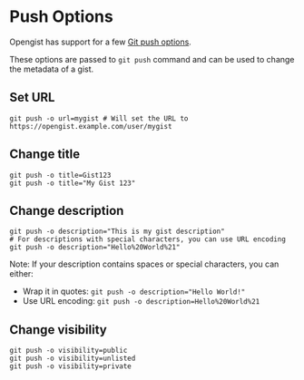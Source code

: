 # Push Options

Opengist has support for a few [Git push options](https://git-scm.com/docs/git-push#Documentation/git-push.txt--oltoptiongt). 

These options are passed to `git push` command and can be used to change the metadata of a gist.

## Set URL

```shell
git push -o url=mygist # Will set the URL to https://opengist.example.com/user/mygist
```

## Change title

```shell
git push -o title=Gist123
git push -o title="My Gist 123"
```

## Change description

```shell
git push -o description="This is my gist description"
# For descriptions with special characters, you can use URL encoding
git push -o description="Hello%20World%21"
```

Note: If your description contains spaces or special characters, you can either:
- Wrap it in quotes: `git push -o description="Hello World!"`
- Use URL encoding: `git push -o description=Hello%20World%21`

## Change visibility

```shell
git push -o visibility=public
git push -o visibility=unlisted
git push -o visibility=private
```

